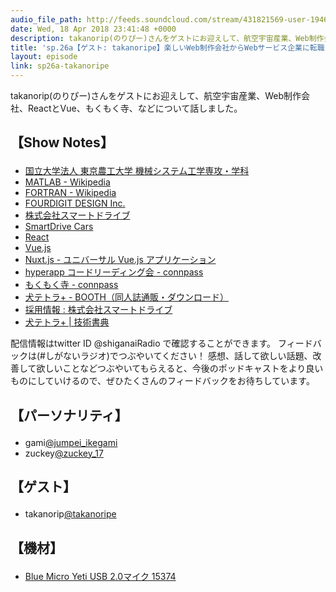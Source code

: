 ```yaml
---
audio_file_path: http://feeds.soundcloud.com/stream/431821569-user-194620696-sp26a-takanoripe.mp3
date: Wed, 18 Apr 2018 23:41:48 +0000
description: takanorip(のりぴー)さんをゲストにお迎えして、航空宇宙産業、Web制作会社、ReactとVue、もくもく寺、などについて話しました。
title: 'sp.26a【ゲスト: takanoripe】楽しいWeb制作会社からWebサービス企業に転職した理由'
layout: episode
link: sp26a-takanoripe
---
```


<p><span>takanorip(のりぴー)さんをゲストにお迎えして、航空宇宙産業、Web制作会社、ReactとVue、もくもく寺、などについて話しました。</span></p>
<h2>
  <p>【Show Notes】</p>
</h2>
<ul>
  <li><a href="http://web.tuat.ac.jp/~mech/index.html" target="_blank">国立大学法人 東京農工大学 機械システム工学専攻・学科</a></li>
  <li><a href="https://ja.wikipedia.org/wiki/MATLAB" target="_blank">MATLAB - Wikipedia</a></li>
  <li><a href="https://ja.wikipedia.org/wiki/FORTRAN" target="_blank">FORTRAN - Wikipedia</a></li>
  <li><a href="http://4dd.jp/" target="_blank">FOURDIGIT DESIGN Inc.</a></li>
  <li><a href="https://smartdrive.co.jp/" target="_blank">株式会社スマートドライブ</a></li>
  <li><a href="https://www.smartdrive-cars.jp/" target="_blank">SmartDrive Cars</a></li>
  <li><a href="https://reactjs.org/" target="_blank">React</a></li>
  <li><a href="https://jp.vuejs.org/index.html" target="_blank">Vue.js</a></li>
  <li><a href="https://ja.nuxtjs.org/" target="_blank">Nuxt.js - ユニバーサル Vue.js アプリケーション</a></li>
  <li><a href="https://frontend-temple.connpass.com/event/76698/" target="_blank">hyperapp コードリーディング会 - connpass</a></li>
  <li><a href="https://frontend-temple.connpass.com/" target="_blank">もくもく寺 - connpass</a></li>
  <li><a href="https://inutetraplus.booth.pm/" target="_blank">犬テトラ+ - BOOTH（同人誌通販・ダウンロード）</a></li>
  <li><a href="https://smartdrive.co.jp/careers" target="_blank">採用情報 : 株式会社スマートドライブ</a></li>
  <li><a href="https://techbookfest.org/event/tbf04/circle/12790002" target="_blank">犬テトラ+ | 技術書典</a></li>
</ul>
<p><span>
  配信情報はtwitter ID @shiganaiRadio で確認することができます。
  フィードバックは(#しがないラジオ)でつぶやいてください！
  感想、話して欲しい話題、改善して欲しいことなどつぶやいてもらえると、今後のポッドキャストをより良いものにしていけるので、ぜひたくさんのフィードバックをお待ちしています。
</span></p>
<h2>
  <p>【パーソナリティ】</p>
</h2>
<ul>
    <li>gami<a href="https://twitter.com/search?q=%40jumpei_ikegami&src=typd&lang=ja" target="_blank">@jumpei_ikegami</a></li>
    <li>zuckey<a href="https://twitter.com/search?q=%40zuckey_17&src=typd&lang=ja" target="_blank">@zuckey_17</a></li>
</ul>
<h2>
  <p>【ゲスト】</p>
</h2>
<ul>
  <li>takanorip<a href="https://twitter.com/takanoripe" target="_blank">@takanoripe</a></li>
</ul>
<h2>
  <p>【機材】</p>
</h2>
<ul>
    <li><a href="http://amzn.to/2tlkud3" target="_blank">Blue Micro Yeti USB 2.0マイク 15374</a></li>
</ul>
